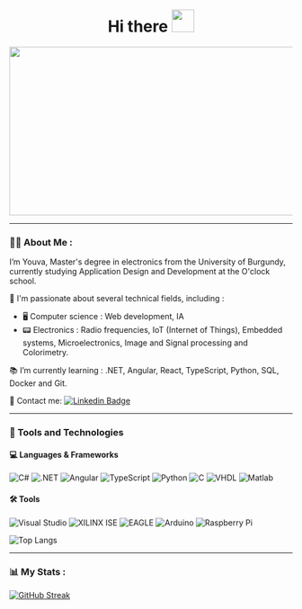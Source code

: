 <div id="header" align="center">
  <img src="https://komarev.com/ghpvc/?username=YouvaLo&style=flat-square&color=blue" alt=""/>
<h1>Hi there 
<img src="https://media3.giphy.com/media/v1.Y2lkPTc5MGI3NjExZWMybHJkN24zMWl1cGliYjhubnRqZjM0eWpjZTM0eG16ZzZsdnNyOSZlcD12MV9pbnRlcm5hbF9naWZfYnlfaWQmY3Q9cw/Q1FOFOOF6CE6FlNFxL/giphy.webp" alt="" width="40px" height="40px"/>
</h1>
</div>
<div align="center"> 
  <img src="https://www.lw-works.com/wp-content/uploads/2023/02/developpeur-web-competences.jpg" width="600" height="300"/>
</div>

----------------------------------------------------------------------------------------------------------------------------

### 🧑‍💻 About Me :

I’m Youva, Master's degree in electronics from the University of Burgundy, currently studying Application Design and Development at the O'clock school.
  
📡 I'm passionate about several technical fields, including :
   - 🖥️ Computer science : Web development, IA 
   - 📟 Electronics : Radio frequencies, IoT (Internet of Things), Embedded systems, Microelectronics, Image and Signal processing and Colorimetry.
    
📚 I’m currently learning : .NET, Angular, React, TypeScript, Python, SQL, Docker and Git. 

📩 Contact me: [![Linkedin Badge](https://img.shields.io/badge/-profile-blue?style=flat&logo=Linkedin&logoColor=white)](https://www.linkedin.com/in/youva-lounas/)

----------------------------------------------------------------------------------------------------------------------------

### 🧰 Tools and Technologies

#### 💻 Languages & Frameworks
![C#](https://img.shields.io/badge/C%23-239120?style=for-the-badge&logo=csharp&logoColor=white)
![.NET](https://img.shields.io/badge/.NET-512BD4?style=for-the-badge&logo=.net&logoColor=white)
![Angular](https://img.shields.io/badge/Angular-DD0031?style=for-the-badge&logo=Angular&logoColor=white)
![TypeScript](https://img.shields.io/badge/TypeScript-3178C6?style=for-the-badge&logo=TypeScript&logoColor=white)
![Python](https://img.shields.io/badge/Python-3776AB?style=for-the-badge&logo=Python&logoColor=white)
![C](https://img.shields.io/badge/C-A8B9CC?style=for-the-badge&logo=c&logoColor=black)
![VHDL](https://img.shields.io/badge/VHDL-9B2D30?style=for-the-badge&logo=VHDL&logoColor=white)
![Matlab](https://img.shields.io/badge/Matlab-0076A8?style=for-the-badge&logo=MATLAB&logoColor=white)

#### 🛠️ Tools
![Visual Studio](https://img.shields.io/badge/Visual%20Studio-5C2D91?style=for-the-badge&logo=VisualStudio&logoColor=white)
![XILINX ISE](https://img.shields.io/badge/XILINX%20ISE-004B87?style=for-the-badge&logoColor=white&labelColor=004B87)
![EAGLE](https://img.shields.io/badge/EAGLE%20PCB-1C1C1C?style=for-the-badge&logo=Autodesk&logoColor=white)
![Arduino](https://img.shields.io/badge/Arduino-00979D?style=for-the-badge&logo=Arduino&logoColor=white)
![Raspberry Pi](https://img.shields.io/badge/Raspberry%20Pi-A22846?style=for-the-badge&logo=RaspberryPi&logoColor=white)


![Top Langs](https://github-readme-stats.vercel.app/api/top-langs/?username=YouvaLo&langs_count=10&theme=github_dark&hide_border=true)

----------------------------------------------------------------------------------------------------------------------------

### 📊 My Stats : 

[![GitHub Streak](http://github-readme-streak-stats.herokuapp.com?user=YouvaLo&theme=dark&background=000000)](https://git.io/streak-stats)

<!---
YouvaLo/YouvaLo is a ✨ special ✨ repository because its `README.md` (this file) appears on your GitHub profile.
You can click the Preview link to take a look at your changes.
--->
